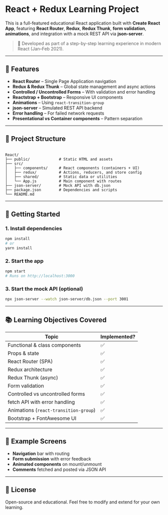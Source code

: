 # React + Redux Learning Project

This is a full-featured educational React application built with **Create React App**, featuring **React Router**, **Redux**, **Redux Thunk**, **form validation**, **animations**, and integration with a mock REST API via **json-server**.

> 📆 Developed as part of a step-by-step learning experience in modern React (Jan–Feb 2021).

---

## 🚀 Features

- **React Router** – Single Page Application navigation
- **Redux & Redux Thunk** – Global state management and async actions
- **Controlled / Uncontrolled Forms** – With validation and error handling
- **Reactstrap + Bootstrap** – Responsive UI components
- **Animations** – Using `react-transition-group`
- **json-server** – Simulated REST API backend
- **Error handling** – For failed network requests
- **Presentational vs Container components** – Pattern separation

---

## 📁 Project Structure

```

React/
├── public/             # Static HTML and assets
├── src/
│   ├── components/     # React components (containers + UI)
│   ├── redux/          # Actions, reducers, and store config
│   ├── shared/         # Static data or utilities
│   └── App.js          # Main component with routes
├── json-server/        # Mock API with db.json
├── package.json        # Dependencies and scripts
└── README.md

````

---

## 🧪 Getting Started

### 1. Install dependencies

```bash
npm install
# or
yarn install
````

### 2. Start the app

```bash
npm start
# Runs on http://localhost:3000
```

### 3. Start the mock API (optional)

```bash
npx json-server --watch json-server/db.json --port 3001
```

---

## 📚 Learning Objectives Covered

| Topic                                 | Implemented? |
| ------------------------------------- | ------------ |
| Functional & class components         | ✅            |
| Props & state                         | ✅            |
| React Router (SPA)                    | ✅            |
| Redux architecture                    | ✅            |
| Redux Thunk (async)                   | ✅            |
| Form validation                       | ✅            |
| Controlled vs uncontrolled forms      | ✅            |
| fetch API with error handling         | ✅            |
| Animations (`react-transition-group`) | ✅            |
| Bootstrap + FontAwesome UI            | ✅            |

---

## 🧩 Example Screens

* **Navigation** bar with routing
* **Form submission** with error feedback
* **Animated components** on mount/unmount
* **Comments** fetched and posted via JSON API

---

## 📝 License

Open-source and educational.
Feel free to modify and extend for your own learning.

